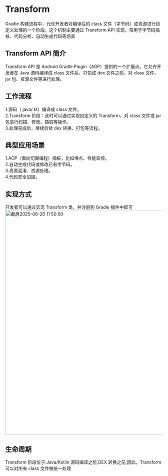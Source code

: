 # Transform
Gradle 构建流程中，允许开发者对编译后的 class 文件（字节码）或资源进行自定义处理的一个阶段。这个机制主要通过 Transform API 实现，常用于字节码插桩、代码分析、自动生成代码等场景   
## Transform API 简介
Transform API 是 Android Gradle Plugin（AGP）提供的一个扩展点。它允许开发者在 Java 源码编译成 class 文件后、打包成 dex 文件之前，对 class 文件、jar 包、资源文件等进行处理。
## 工作流程
1.源码（.java/.kt）编译成 class 文件。  
2.Transform 阶段：此时可以通过实现自定义的 Transform，对 class 文件或 jar 包进行扫描、修改、插桩等操作。  
3.处理完成后，继续后续 dex 转换、打包等流程。
## 典型应用场景
1.AOP（面向切面编程）插桩，比如埋点、性能监控。  
2.自动生成代码或修改已有字节码。  
3.资源混淆、资源处理。  
4.代码安全加固。
## 实现方式
开发者可以通过实现 Transform 类，并注册到 Gradle 插件中即可  
<img width="719" alt="截屏2025-06-26 11 50 00" src="https://github.com/user-attachments/assets/d101a8b7-859a-40dc-ab8e-fa971876423e" />
## 生命周期
Transform 阶段位于:Java/Kotlin 源码编译之后,DEX 转换之前,因此，Transform 可以对所有 class 文件做统一处理
